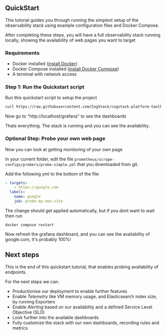 ## QuickStart

This tutorial guides you through running the simplest setup of the observability stack using example configuration files and Docker Compose.

After completing these steps, you will have a full observability stack running locally, showing the availability of web pages you want to target

### Requirements

- Docker installed ([install Docker](https://docs.docker.com/get-docker/))
- Docker Compose installed ([install Docker Compose](https://docs.docker.com/compose/install/))
- A terminal with network access

### Step 1: Run the Quickstart script

Run this quickstart script to setup the project
```bash
curl https://raw.githubusercontent.com/CogStack/cogstack-platform-toolkit/main/observability/examples/simple/quickstart.sh | bash
```
Now go to "http://localhost/grafana" to see the dashboards

Thats everything. The stack is running and you can see the availability.


### Optional Step: Probe your own web page
Now you can look at getting monitoring of your own page

In your current folder, edit the file `prometheus/scrape-configs/probers/probe-simple.yml` that you downloaded from git.

Add the following yml to the bottom of the file:

```yaml
- targets:
    - https://google.com
  labels:
    name: google
    job: probe-my-own-site
```


The change should get applied automatically, but if you dont want to wait then run
```
docker compose restart
```

Now refresh the grafana dashboard, and you can see the availability of google.com, it's probably 100%!


## Next steps
This is the end of this quickstart tutorial, that enables probing availability of endpoints.

For the next steps we can:
- Productionise our deployment to enable further features
- Enable *Telemetry* like VM memory usage, and Elasticsearch index size, by running Exporters
- Enable *Alerting* based on our availability and a defined Service Level Objective (SLO)
- Look further into the available dashboards
- Fully customize the stack with our own dashboards, recording rules and metrics





